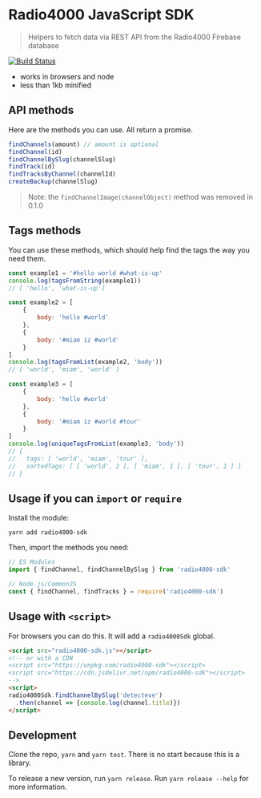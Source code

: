 # Radio4000 JavaScript SDK

> Helpers to fetch data via REST API from the Radio4000 Firebase database

[![Build Status](https://travis-ci.org/internet4000/radio4000-js-sdk.svg?branch=master)](https://travis-ci.org/internet4000/radio4000-js-sdk)

- works in browsers and node
- less than 1kb minified

## API methods

Here are the methods you can use. All return a promise.

```js
findChannels(amount) // amount is optional
findChannel(id)
findChannelBySlug(channelSlug)
findTrack(id)
findTracksByChannel(channelId)
createBackup(channelSlug)
```

> Note: the `findChannelImage(channelObject)` method was removed in 0.1.0

## Tags methods

You can use these methods, which should help find the tags the way you
need them.

``` js
const example1 = '#hello world #what-is-up'
console.log(tagsFromString(example1))
// [ 'hello', 'what-is-up']

const example2 = [
    {
        body: 'hello #world'
    },
    {
        body: '#miam iz #world'
    }
]
console.log(tagsFromList(example2, 'body'))
// [ 'world', 'miam', 'world' ]

const example3 = [
    {
        body: 'hello #world'
    },
    {
        body: '#miam iz #world #tour'
    }
]
console.log(uniqueTagsFromList(example3, 'body'))
// {
//   tags: [ 'world', 'miam', 'tour' ],
//   sortedTags: [ [ 'world', 2 ], [ 'miam', 1 ], [ 'tour', 1 ] ]
// }
```

## Usage if you can `import` or `require`

Install the module:

```
yarn add radio4000-sdk
```

Then, import the methods you need:

```js
// ES Modules
import { findChannel, findChannelBySlug } from 'radio4000-sdk'

// Node.js/CommonJS
const { findChannel, findTracks } = require('radio4000-sdk')
```

## Usage with `<script>`

For browsers you can do this. It will add a `radio4000Sdk` global.

```html
<script src="radio4000-sdk.js"></script>
<!-- or with a CDN
<script src="https://unpkg.com/radio4000-sdk"></script>
<script src="https://cdn.jsdelivr.net/npm/radio4000-sdk"></script>
-->
<script>
radio4000Sdk.findChannelBySlug('detecteve')
  .then(channel => {console.log(channel.title)})
</script>
```

## Development

Clone the repo, `yarn` and `yarn test`. There is no start because this is a library.

To release a new version, run `yarn release`. Run `yarn release --help` for more information.
